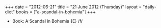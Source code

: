 +++
date = "2012-06-21"
title = "21 June 2012 (Thursday)"
layout = "daily-diet"
books = ["a-scandal-in-bohemia"]
+++


* Book: A Scandal in Bohemia {E} /f/
